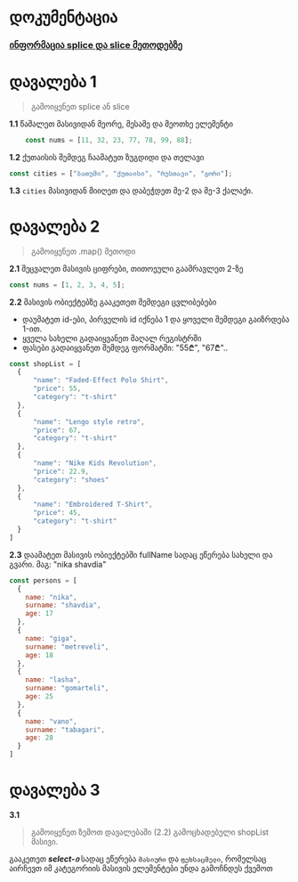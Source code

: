 # დოკუმენტაცია

### [ინფორმაცია splice და slice მეთოდებზე](SLICE_SPLICE.md)

# დავალება 1

> გამოიყენეთ splice ან slice

**1.1** წაშალეთ მასივიდან მეორე, მესამე და მეოთხე ელემენტი

```js
    const nums = [11, 32, 23, 77, 78, 99, 88];
```

**1.2** ქუთაისის შემდეგ ჩაამატეთ ზუგდიდი და თელავი

```js
const cities = ["ბათუმი", "ქუთაისი", "რუსთავი", "გორი"];
```

**1.3** `cities` მასივიდან მიიღეთ და დაბეჭდეთ მე-2 და მე-3 ქალაქი.


# დავალება 2
> გამოიყენეთ .map() მეთოდი

**2.1** შეცვალეთ მასივის ციფრები, თითოეული გაამრავლეთ 2-ზე

```js
const nums = [1, 2, 3, 4, 5];
```

**2.2** მასივის ობიექტებზე გააკეთეთ შემდეგი ცვლიბებები

- დაუმატეთ id-ები, პირველის id იქნება 1 და ყოველი შემდეგი გაიზრდება 1-ით.
- ყველა სახელი გადაიყვანეთ მაღალ რეგისტრში
- ფასები გადაიყვანეთ შემდეგ ფორმატში: "55₾", "67₾"..

```js
const shopList = [
  {
      "name": "Faded-Effect Polo Shirt",
      "price": 55,
      "category": "t-shirt"
  },
  {
      "name": "Lengo style retro",
      "price": 67,
      "category": "t-shirt"
  },
  {
      "name": "Nike Kids Revolution",
      "price": 22.9,
      "category": "shoes"
  },
  {
      "name": "Embroidered T-Shirt",
      "price": 45,
      "category": "t-shirt"
  }
]

```

**2.3** დაამატეთ მასივის ობიექტებში fullName სადაც ეწერება  სახელი და გვარი. მაგ: "nika shavdia"

```js
const persons = [
  {
    name: "nika",
    surname: "shavdia",
    age: 17
  },
  {
    name: "giga",
    surname: "metreveli",
    age: 18
  },
  {
    name: "lasha",
    surname: "gomarteli",
    age: 25
  },
  {
    name: "vano",
    surname: "tabagari",
    age: 28
  }
]
```

# დავალება 3

**3.1** 
> გამოიყენეთ ზემოთ დავალებაში (2.2) გამოცხადებული shopList მასივი.

 გააკეთეთ ***select-ი*** სადაც ეწერება `მასიური` და `ფეხსაცმელი`, რომელსაც აირჩევთ იმ კატეგორიის მასივის ელემენტები უნდა გამოჩნდეს ქვემოთ

